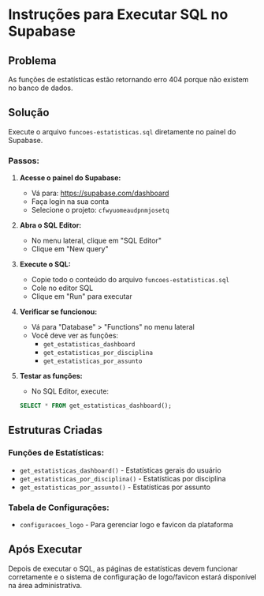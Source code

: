 # Instruções para Executar SQL no Supabase

## Problema
As funções de estatísticas estão retornando erro 404 porque não existem no banco de dados.

## Solução
Execute o arquivo `funcoes-estatisticas.sql` diretamente no painel do Supabase.

### Passos:

1. **Acesse o painel do Supabase:**
   - Vá para: https://supabase.com/dashboard
   - Faça login na sua conta
   - Selecione o projeto: `cfwyuomeaudpnmjosetq`

2. **Abra o SQL Editor:**
   - No menu lateral, clique em "SQL Editor"
   - Clique em "New query"

3. **Execute o SQL:**
   - Copie todo o conteúdo do arquivo `funcoes-estatisticas.sql`
   - Cole no editor SQL
   - Clique em "Run" para executar

4. **Verificar se funcionou:**
   - Vá para "Database" > "Functions" no menu lateral
   - Você deve ver as funções:
     - `get_estatisticas_dashboard`
     - `get_estatisticas_por_disciplina`
     - `get_estatisticas_por_assunto`

5. **Testar as funções:**
   - No SQL Editor, execute:
   ```sql
   SELECT * FROM get_estatisticas_dashboard();
   ```

## Estruturas Criadas

### Funções de Estatísticas:
- `get_estatisticas_dashboard()` - Estatísticas gerais do usuário
- `get_estatisticas_por_disciplina()` - Estatísticas por disciplina
- `get_estatisticas_por_assunto()` - Estatísticas por assunto

### Tabela de Configurações:
- `configuracoes_logo` - Para gerenciar logo e favicon da plataforma

## Após Executar
Depois de executar o SQL, as páginas de estatísticas devem funcionar corretamente e o sistema de configuração de logo/favicon estará disponível na área administrativa.
